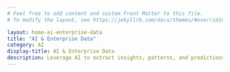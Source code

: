 ```yaml
---
# Feel free to add content and custom Front Matter to this file.
# To modify the layout, see https://jekyllrb.com/docs/themes/#overriding-theme-defaults

layout: home-ai-enterprise-data
title: "AI & Enterprise Data"
category: AI
display-title: AI & Enterprise Data 
description: Leverage AI to extract insights, patterns, and predictions from enterprise data. 
---
```

